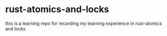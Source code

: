 # rust-atomics-and-locks
this is a learning repo for recording my learning experience in rust-atomics and locks
